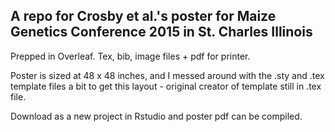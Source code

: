 ## A repo for Crosby et al.'s poster for Maize Genetics Conference 2015 in St. Charles Illinois

Prepped in Overleaf. Tex, bib, image files + pdf for printer.

Poster is sized at 48 x 48 inches, and I messed around with the .sty and .tex template files a bit to get this layout - original creator of template still in .tex file.

Download as a new project in Rstudio and poster pdf can be compiled.
